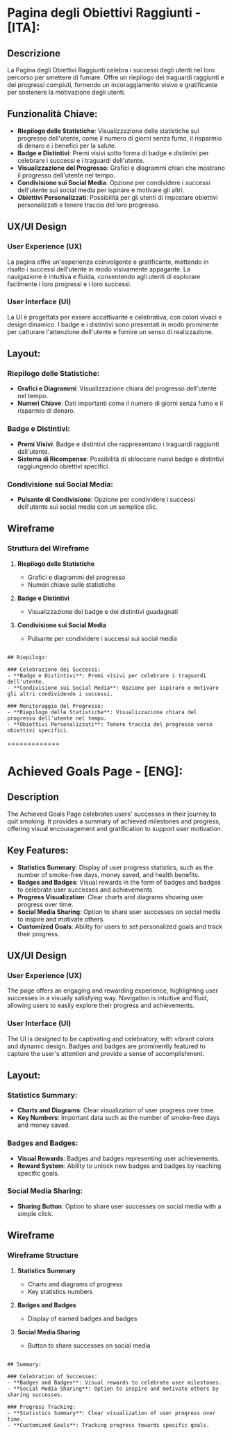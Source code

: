 # Pagina degli Obiettivi Raggiunti - [ITA]:

## Descrizione

La Pagina degli Obiettivi Raggiunti celebra i successi degli utenti nel loro percorso per smettere di fumare. Offre un riepilogo dei traguardi raggiunti e dei progressi compiuti, fornendo un incoraggiamento visivo e gratificante per sostenere la motivazione degli utenti.

## Funzionalità Chiave:

- **Riepilogo delle Statistiche**: Visualizzazione delle statistiche sul progresso dell'utente, come il numero di giorni senza fumo, il risparmio di denaro e i benefici per la salute.
- **Badge e Distintivi**: Premi visivi sotto forma di badge e distintivi per celebrare i successi e i traguardi dell'utente.
- **Visualizzazione del Progresso**: Grafici e diagrammi chiari che mostrano il progresso dell'utente nel tempo.
- **Condivisione sui Social Media**: Opzione per condividere i successi dell'utente sui social media per ispirare e motivare gli altri.
- **Obiettivi Personalizzati**: Possibilità per gli utenti di impostare obiettivi personalizzati e tenere traccia del loro progresso.

## UX/UI Design

### User Experience (UX)

La pagina offre un'esperienza coinvolgente e gratificante, mettendo in risalto i successi dell'utente in modo visivamente appagante. La navigazione è intuitiva e fluida, consentendo agli utenti di esplorare facilmente i loro progressi e i loro successi.

### User Interface (UI)

La UI è progettata per essere accattivante e celebrativa, con colori vivaci e design dinamico. I badge e i distintivi sono presentati in modo prominente per catturare l'attenzione dell'utente e fornire un senso di realizzazione.

## Layout:

### Riepilogo delle Statistiche:
- **Grafici e Diagrammi**: Visualizzazione chiara del progresso dell'utente nel tempo.
- **Numeri Chiave**: Dati importanti come il numero di giorni senza fumo e il risparmio di denaro.

### Badge e Distintivi:
- **Premi Visivi**: Badge e distintivi che rappresentano i traguardi raggiunti dall'utente.
- **Sistema di Ricompense**: Possibilità di sbloccare nuovi badge e distintivi raggiungendo obiettivi specifici.

### Condivisione sui Social Media:
- **Pulsante di Condivisione**: Opzione per condividere i successi dell'utente sui social media con un semplice clic.

## Wireframe

### Struttura del Wireframe

1. **Riepilogo delle Statistiche**
   - Grafici e diagrammi del progresso
   - Numeri chiave sulle statistiche

2. **Badge e Distintivi**
   - Visualizzazione dei badge e dei distintivi guadagnati

3. **Condivisione sui Social Media**
   - Pulsante per condividere i successi sui social media

~~~~~~~~~~~~~~~~~~~~~

## Riepilogo:

### Celebrazione dei Successi:
- **Badge e Distintivi**: Premi visivi per celebrare i traguardi dell'utente.
- **Condivisione sui Social Media**: Opzione per ispirare e motivare gli altri condividendo i successi.

### Monitoraggio del Progresso:
- **Riepilogo delle Statistiche**: Visualizzazione chiara del progresso dell'utente nel tempo.
- **Obiettivi Personalizzati**: Tenere traccia del progresso verso obiettivi specifici.

~~~~~~~~~~~~~~~~~~~~~

=============

# Achieved Goals Page - [ENG]:

## Description

The Achieved Goals Page celebrates users' successes in their journey to quit smoking. It provides a summary of achieved milestones and progress, offering visual encouragement and gratification to support user motivation.

## Key Features:

- **Statistics Summary**: Display of user progress statistics, such as the number of smoke-free days, money saved, and health benefits.
- **Badges and Badges**: Visual rewards in the form of badges and badges to celebrate user successes and achievements.
- **Progress Visualization**: Clear charts and diagrams showing user progress over time.
- **Social Media Sharing**: Option to share user successes on social media to inspire and motivate others.
- **Customized Goals**: Ability for users to set personalized goals and track their progress.

## UX/UI Design

### User Experience (UX)

The page offers an engaging and rewarding experience, highlighting user successes in a visually satisfying way. Navigation is intuitive and fluid, allowing users to easily explore their progress and achievements.

### User Interface (UI)

The UI is designed to be captivating and celebratory, with vibrant colors and dynamic design. Badges and badges are prominently featured to capture the user's attention and provide a sense of accomplishment.

## Layout:

### Statistics Summary:
- **Charts and Diagrams**: Clear visualization of user progress over time.
- **Key Numbers**: Important data such as the number of smoke-free days and money saved.

### Badges and Badges:
- **Visual Rewards**: Badges and badges representing user achievements.
- **Reward System**: Ability to unlock new badges and badges by reaching specific goals.

### Social Media Sharing:
- **Sharing Button**: Option to share user successes on social media with a simple click.

## Wireframe

### Wireframe Structure

1. **Statistics Summary**
   - Charts and diagrams of progress
   - Key statistics numbers

2. **Badges and Badges**
   - Display of earned badges and badges

3. **Social Media Sharing**
   - Button to share successes on social media

~~~~~~~~~~~~~~~~~~~~~

## Summary:

### Celebration of Successes:
- **Badges and Badges**: Visual rewards to celebrate user milestones.
- **Social Media Sharing**: Option to inspire and motivate others by sharing successes.

### Progress Tracking:
- **Statistics Summary**: Clear visualization of user progress over time.
- **Customized Goals**: Tracking progress towards specific goals.

~~~~~~~~~~~~~~~~~~~~~
